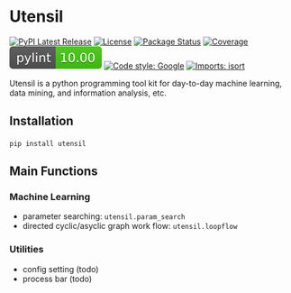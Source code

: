 # Utensil

[![PyPI Latest Release](https://img.shields.io/pypi/v/utensil.svg)](https://pypi.org/project/utensil/)
[![License](https://img.shields.io/pypi/l/utensil.svg)](https://github.com/HYChou0515/utensil/blob/develop/LISCENCE)
[![Package Status](https://img.shields.io/pypi/status/utensil.svg)](https://pypi.org/project/utensil/)
[![Coverage](https://codecov.io/gh/HYChou0515/utensil/branch/develop/graph/badge.svg)](https://codecov.io/gh/HYChou0515/utensil)
[![Pylint](./badges/pylint.svg)](https://github.com/HYChou0515/utensil/)
[![Code style: Google](https://img.shields.io/badge/code--style-yapf-blue)](https://github.com/google/yapf)
[![Imports: isort](https://img.shields.io/badge/%20imports-isort-%231674b1?style=flat&labelColor=ef8336)](https://pycqa.github.io/isort/)


Utensil is a python programming tool kit for day-to-day
machine learning, data mining, and information analysis, etc.

## Installation

``pip install utensil``

## Main Functions

### Machine Learning
* parameter searching: ``utensil.param_search``
* directed cyclic/asyclic graph work flow: ``utensil.loopflow``

### Utilities
* config setting (todo)
* process bar (todo)

